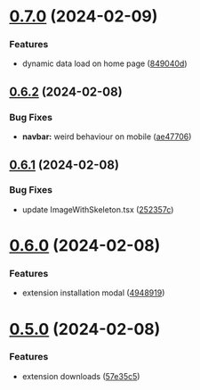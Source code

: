 # [0.7.0](https://github.com/onesoft-sudo/sudobot-extensions-web/compare/v0.6.2...v0.7.0) (2024-02-09)


### Features

* dynamic data load on home  page ([849040d](https://github.com/onesoft-sudo/sudobot-extensions-web/commit/849040d68152cd159ee060221e42f2f3cfc19099))



## [0.6.2](https://github.com/onesoft-sudo/sudobot-extensions-web/compare/v0.6.1...v0.6.2) (2024-02-08)


### Bug Fixes

* **navbar:** weird behaviour on mobile ([ae47706](https://github.com/onesoft-sudo/sudobot-extensions-web/commit/ae47706aa1c3ba2093cab2d1310afc4959a5952f))



## [0.6.1](https://github.com/onesoft-sudo/sudobot-extensions-web/compare/v0.6.0...v0.6.1) (2024-02-08)


### Bug Fixes

* update ImageWithSkeleton.tsx ([252357c](https://github.com/onesoft-sudo/sudobot-extensions-web/commit/252357c5af5e529cb3856ca31dcc45c7edf50daf))



# [0.6.0](https://github.com/onesoft-sudo/sudobot-extensions-web/compare/v0.5.0...v0.6.0) (2024-02-08)


### Features

* extension installation modal ([4948919](https://github.com/onesoft-sudo/sudobot-extensions-web/commit/4948919368674dc013ee9a8af85e6f427c9101c3))



# [0.5.0](https://github.com/onesoft-sudo/sudobot-extensions-web/compare/v0.4.6...v0.5.0) (2024-02-08)


### Features

* extension downloads ([57e35c5](https://github.com/onesoft-sudo/sudobot-extensions-web/commit/57e35c5078aea79932bc9371682b8af76064e0cf))



